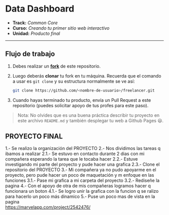 # Data Dashboard

* **Track:** _Common Core_
* **Curso:** _Creando tu primer sitio web interactivo_
* **Unidad:** _Producto final_

***

## Flujo de trabajo

1. Debes realizar un [**fork**](https://gist.github.com/ivandevp/1de47ae69a5e139a6622d78c882e1f74)
   de este repositorio.

2. Luego deberás **clonar** tu fork en tu máquina. Recuerda que el comando a usar
   es `git clone` y su estructura normalmente se ve así:

   ```bash
   git clone https://github.com/<nombre-de-usuario>/freelancer.git
   ```

3. Cuando hayas terminado tu producto, envía un Pull Request a este repositorio
   (puedes solicitar apoyo de tus profes para este paso).

> Nota: No olvides que es una buena práctica describir tu proyecto en este
> archivo `README.md` y también desplegar tu web a Github Pages :smiley:.

## PROYECTO FINAL ##
1.- Se realizo la organización del PROYECTO
2.- Nos dividimos las tareas q ibamos a realizar
  2.1.- Se estuvo en contacto durante 2 dias con mi compañera esperando la tarea
       que le tocaba hacer
  2.2.- Estuve investigando mi parte del proyecto y pude hacer una grafica
  2.3.- Clone el repositorio del PROYECTO
3.- Mi compañera ya no pudo apoyarme en el proyecto, pero pude hacer un poco de
     maquetación y m enfoque en las funciones
  3.1.- Pase mi grafica a mi carpeta del proyecto
  3.2.- Rediseñe la pagina
4.- Con el apoyo de otra de mis compañeras logramos hacer q funcionara un boton
  4.1.- Se logro unir la grafica con la funcion q se ralizo para hacerlo un poco
       más dinamico
5.- Puse un poco mas de vista en la pagina   
   https://marvelapp.com/project/2542476/               
